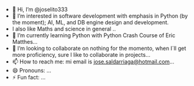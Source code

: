 - 👋 Hi, I’m @joselito333
- 👀 I’m interested in software development with emphasis in Python (by the moment); AI, ML, and DB engine design and development.
- I also like Maths and science in general ..
- 🌱 I’m currently learning Python with Python Crash Course of Eric Matthes...
- 💞️ I’m looking to collaborate on nothing for the momento, when I´ll get more proficiency, sure I like to collaborate in projects...
- 📫 How to reach me: mi email is jose.saldarriaga@hotmail.com...
- 😄 Pronouns: ...
- ⚡ Fun fact: ...

<!---
joselito333/joselito333 is a ✨ special ✨ repository because its `README.md` (this file) appears on your GitHub profile.
You can click the Preview link to take a look at your changes.
--->
